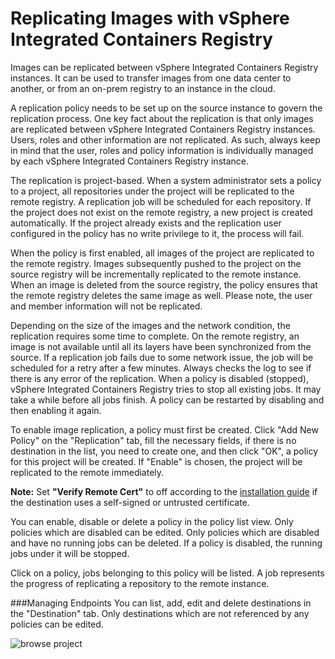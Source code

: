# Replicating Images with vSphere Integrated Containers Registry

Images can be replicated between vSphere Integrated Containers Registry instances. It can be used to transfer images from one data center to another, or from an on-prem registry to an instance in the cloud.  

A replication policy needs to be set up on the source instance to govern the replication process. 
One key fact about the replication is that only images are replicated between vSphere Integrated Containers Registry instances. 
Users, roles and other information are not replicated. As such, always keep in mind that the user, roles and policy information is individually managed by each vSphere Integrated Containers Registry instance.

The replication is project-based. When a system administrator sets a policy to a project, all repositories under the project will be replicated to the remote registry. A replication job will be scheduled for each repository. 
If the project does not exist on the remote registry, a new project is created automatically.
If the project already exists and the replication user configured in the policy has no write privilege to it, 
the process will fail. 

When the policy is first enabled, all images of the project are replicated to the remote registry. Images subsequently pushed to the project on the source registry
will be incrementally replicated to the remote instance. When an image is deleted from the source registry, the policy ensures that the remote registry deletes the same image as well.
Please note, the user and member information will not be replicated.  

Depending on the size of the images and the network condition, the replication requires some time to complete. On the remote registry, an image is not available until
all its layers have been synchronized from the source. If a replication job fails due to some network issue, the job will be scheduled for a retry after a few minutes.
Always checks the log to see if there is any error of the replication. When a policy is disabled (stopped), vSphere Integrated Containers Registry tries to stop all existing jobs. It may take a while
before all jobs finish. A policy can be restarted by disabling and then enabling it again.  

To enable image replication, a policy must first be created. Click "Add New Policy" on the "Replication" tab, fill the necessary fields, if there is no destination in the list, you need to create one, and then click "OK", a policy for this project will be created. If  "Enable" is chosen, the project will be replicated to the remote immediately.  

**Note:** Set **"Verify Remote Cert"** to off according to the [installation guide](installation_guide_ova.md) if the destination uses a self-signed or untrusted certificate. 

You can enable, disable or delete a policy in the policy list view. Only policies which are disabled can be edited. Only policies which are disabled and have no running jobs can be deleted. If a policy is disabled, the running jobs under it will be stopped.  

Click on a policy, jobs belonging to this policy will be listed. A job represents the progress of replicating a repository to the remote instance.  

###Managing Endpoints
You can list, add, edit and delete destinations in the "Destination" tab. Only destinations which are not referenced by any policies can be edited.  

![browse project](img/new_manage_destination.png)
